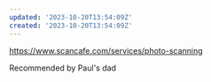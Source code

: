 ```yaml
---
updated: '2023-10-20T13:54:09Z'
created: '2023-10-20T13:54:09Z'
---
```

https://www.scancafe.com/services/photo-scanning

Recommended by Paul's dad